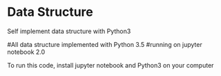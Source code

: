 # Data Structure
Self implement data structure with Python3 

#All data structure implemented with Python 3.5 
#running on jupyter notebook 2.0

To run this code, install jupyter notebook and Python3 on your computer
